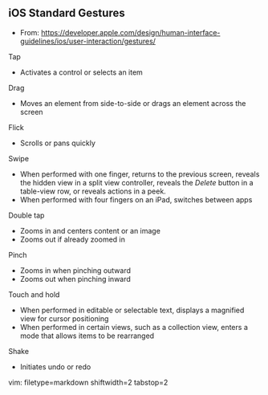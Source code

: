 ## iOS Standard Gestures ##

- From: https://developer.apple.com/design/human-interface-guidelines/ios/user-interaction/gestures/

Tap
- Activates a control or selects an item

Drag
- Moves an element from side-to-side or drags an element across the screen

Flick
- Scrolls or pans quickly

Swipe
- When performed with one finger, returns to the previous screen, reveals the
  hidden view in a split view controller, reveals the _Delete_ button in a
  table-view row, or reveals actions in a peek.
- When performed with four fingers on an iPad, switches between apps

Double tap
- Zooms in and centers content or an image
- Zooms out if already zoomed in

Pinch
- Zooms in when pinching outward
- Zooms out when pinching inward

Touch and hold
- When performed in editable or selectable text, displays a magnified view for
  cursor positioning
- When performed in certain views, such as a collection view, enters a mode
  that allows items to be rearranged

Shake
- Initiates undo or redo

vim: filetype=markdown shiftwidth=2 tabstop=2
